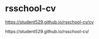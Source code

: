 # rsschool-cv
https://student529.github.io/rsschool-cv/cv
<p>https://student529.github.io/rsschool-cv/</p>

